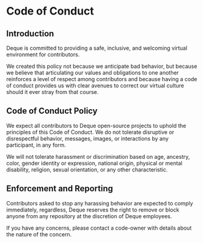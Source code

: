 # Code of Conduct

## Introduction

Deque is committed to providing a safe, inclusive, and welcoming virtual environment for contributors.

We created this policy not because we anticipate bad behavior, but because we believe that articulating our values and obligations to one another reinforces a level of respect among contributors and because having a code of conduct provides us with clear avenues to correct our virtual culture should it ever stray from that course.

## Code of Conduct Policy

We expect all contributors to Deque open-source projects to uphold the principles of this Code of Conduct. We do not tolerate disruptive or disrespectful behavior, messages, images, or interactions by any participant, in any form.

We will not tolerate harassment or discrimination based on age, ancestry, color, gender identity or expression, national origin, physical or mental disability, religion, sexual orientation, or any other characteristic.

## Enforcement and Reporting

Contributors asked to stop any harassing behavior are expected to comply immediately, regardless, Deque reserves the right to remove or block anyone from any repository at the discretion of Deque employees.

If you have any concerns, please contact a code-owner with details about the nature of the concern.

